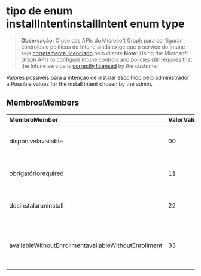 # <a name="installintent-enum-type"></a><span data-ttu-id="934d9-101">tipo de enum installIntent</span><span class="sxs-lookup"><span data-stu-id="934d9-101">installIntent enum type</span></span>

> <span data-ttu-id="934d9-102">**Observação:** O uso das APIs do Microsoft Graph para configurar controles e políticas do Intune ainda exige que o serviço do Intune seja [corretamente licenciado](https://go.microsoft.com/fwlink/?linkid=839381) pelo cliente.</span><span class="sxs-lookup"><span data-stu-id="934d9-102">**Note:** Using the Microsoft Graph APIs to configure Intune controls and policies still requires that the Intune service is [correctly licensed](https://go.microsoft.com/fwlink/?linkid=839381) by the customer.</span></span>

<span data-ttu-id="934d9-103">Valores possíveis para a intenção de instalar escolhido pelo administrador a.</span><span class="sxs-lookup"><span data-stu-id="934d9-103">Possible values for the install intent chosen by the admin.</span></span>
## <a name="members"></a><span data-ttu-id="934d9-104">Membros</span><span class="sxs-lookup"><span data-stu-id="934d9-104">Members</span></span>
|<span data-ttu-id="934d9-105">Membro</span><span class="sxs-lookup"><span data-stu-id="934d9-105">Member</span></span>|<span data-ttu-id="934d9-106">Valor</span><span class="sxs-lookup"><span data-stu-id="934d9-106">Value</span></span>|<span data-ttu-id="934d9-107">Descrição</span><span class="sxs-lookup"><span data-stu-id="934d9-107">Description</span></span>|
|:---|:---|:---|
|<span data-ttu-id="934d9-108">disponível</span><span class="sxs-lookup"><span data-stu-id="934d9-108">available</span></span>|<span data-ttu-id="934d9-109">0</span><span class="sxs-lookup"><span data-stu-id="934d9-109">0</span></span>|<span data-ttu-id="934d9-110">Intenção de instalação disponíveis.</span><span class="sxs-lookup"><span data-stu-id="934d9-110">Available install intent.</span></span>|
|<span data-ttu-id="934d9-111">obrigatório</span><span class="sxs-lookup"><span data-stu-id="934d9-111">required</span></span>|<span data-ttu-id="934d9-112">1</span><span class="sxs-lookup"><span data-stu-id="934d9-112">1</span></span>|<span data-ttu-id="934d9-113">Intenção de instalação necessários.</span><span class="sxs-lookup"><span data-stu-id="934d9-113">Required install intent.</span></span>|
|<span data-ttu-id="934d9-114">desinstalar</span><span class="sxs-lookup"><span data-stu-id="934d9-114">uninstall</span></span>|<span data-ttu-id="934d9-115">2</span><span class="sxs-lookup"><span data-stu-id="934d9-115">2</span></span>|<span data-ttu-id="934d9-116">Desinstale a intenção de instalação.</span><span class="sxs-lookup"><span data-stu-id="934d9-116">Uninstall install intent.</span></span>|
|<span data-ttu-id="934d9-117">availableWithoutEnrollment</span><span class="sxs-lookup"><span data-stu-id="934d9-117">availableWithoutEnrollment</span></span>|<span data-ttu-id="934d9-118">3</span><span class="sxs-lookup"><span data-stu-id="934d9-118">3</span></span>|<span data-ttu-id="934d9-119">Disponível sem intenção de instalação de inscrição.</span><span class="sxs-lookup"><span data-stu-id="934d9-119">Available without enrollment install intent.</span></span>|



